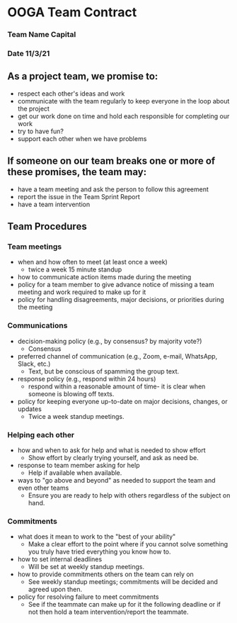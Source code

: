 # OOGA Team Contract
### Team Name Capital<List>
### Date 11/3/21


## As a project team, we promise to:
 * respect each other's ideas and work
 * communicate with the team regularly to keep everyone in the loop about the project
 * get our work done on time and hold each responsible for completing our work
 * try to have fun?
 * support each other when we have problems

## If someone on our team breaks one or more of these promises, the team may:
 * have a team meeting and ask the person to follow this agreement
 * report the issue in the Team Sprint Report
 * have a team intervention

## Team Procedures

### Team meetings 
 * when and how often to meet (at least once a week)
   * twice a week 15 minute standup
 * how to communicate action items made during the meeting
 * policy for a team member to give advance notice of missing a team meeting and work required to make up for it
 * policy for handling disagreements, major decisions, or priorities during the meeting

### Communications
 * decision-making policy (e.g., by consensus? by majority vote?)
   * Consensus
 * preferred channel of communication (e.g., Zoom, e-mail, WhatsApp, Slack, etc.)
   * Text, but be conscious of spamming the group text.
 * response policy (e.g., respond within 24 hours)
   * respond within a reasonable amount of time- it is clear when someone is blowing off texts.
 * policy for keeping everyone up-to-date on major decisions, changes, or updates 
   * Twice a week standup meetings.

### Helping each other
 * how and when to ask for help and what is needed to show effort
   * Show effort by clearly trying yourself, and ask as need be.
 * response to team member asking for help
   * Help if available when available.
 * ways to "go above and beyond" as needed to support the team and even other teams
   * Ensure you are ready to help with others regardless of the subject on hand.

### Commitments
 * what does it mean to work to the "best of your ability"
   * Make a clear effort to the point where if you cannot solve something you truly have tried everything you know how to.
 * how to set internal deadlines
   * Will be set at weekly standup meetings.
 * how to provide commitments others on the team can rely on
   * See weekly standup meetings; commitments will be decided and agreed upon then.
 * policy for resolving failure to meet commitments
   * See if the teammate can make up for it the following deadline or if not then hold a team intervention/report the teammate.
